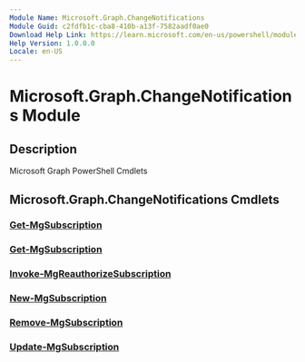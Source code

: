 ```yaml
---
Module Name: Microsoft.Graph.ChangeNotifications
Module Guid: c2fdfb1c-cba8-410b-a13f-7582aadf0ae0
Download Help Link: https://learn.microsoft.com/en-us/powershell/module/microsoft.graph.changenotifications/?view=graph-powershell-1.0
Help Version: 1.0.0.0
Locale: en-US
---
```


# Microsoft.Graph.ChangeNotifications Module
## Description
Microsoft Graph PowerShell Cmdlets

## Microsoft.Graph.ChangeNotifications Cmdlets
### [Get-MgSubscription](Get-MgSubscription.md)

### [Get-MgSubscription](Get-MgSubscription.md)

### [Invoke-MgReauthorizeSubscription](Invoke-MgReauthorizeSubscription.md)

### [New-MgSubscription](New-MgSubscription.md)

### [Remove-MgSubscription](Remove-MgSubscription.md)

### [Update-MgSubscription](Update-MgSubscription.md)

